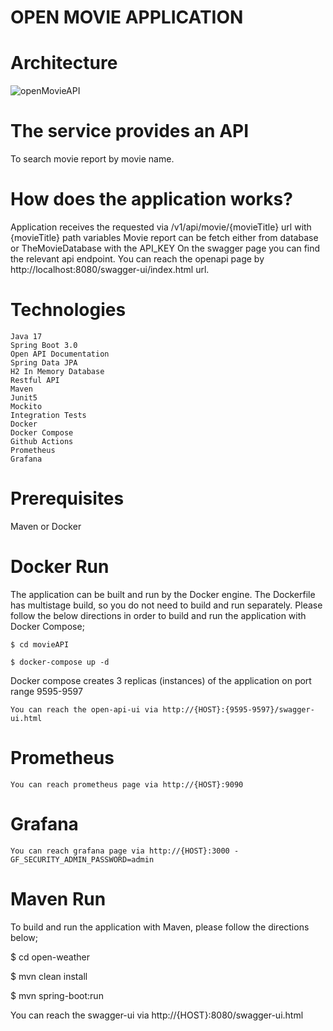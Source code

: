 # OPEN MOVIE APPLICATION

# Architecture

![openMovieAPI](https://user-images.githubusercontent.com/69572868/232414971-2d923df4-500d-4ed1-9992-0ff8d00fafdc.png)

# The service provides an API
  To search movie report by movie name.

# How does the application works?
  Application receives the requested via /v1/api/movie/{movieTitle} url with {movieTitle} path variables
  Movie report can be fetch either from database or TheMovieDatabase with the API_KEY
  On the swagger page you can find the relevant api endpoint. You can reach the openapi page by http://localhost:8080/swagger-ui/index.html url.
  
  # Technologies
    Java 17
    Spring Boot 3.0
    Open API Documentation
    Spring Data JPA
    H2 In Memory Database
    Restful API
    Maven
    Junit5
    Mockito
    Integration Tests
    Docker
    Docker Compose
    Github Actions
    Prometheus
    Grafana
    
# Prerequisites
  Maven or Docker
  
# Docker Run
  The application can be built and run by the Docker engine. The Dockerfile has multistage build, so you do not need to build and run separately.
  Please follow the below directions in order to build and run the application with Docker Compose;

    $ cd movieAPI

    $ docker-compose up -d
  
  Docker compose creates 3 replicas (instances) of the application on port range 9595-9597
  
    You can reach the open-api-ui via http://{HOST}:{9595-9597}/swagger-ui.html
  
# Prometheus
    You can reach prometheus page via http://{HOST}:9090
  
# Grafana

    You can reach grafana page via http://{HOST}:3000 - GF_SECURITY_ADMIN_PASSWORD=admin

# Maven Run
To build and run the application with Maven, please follow the directions below;

  $ cd open-weather

  $ mvn clean install

  $ mvn spring-boot:run

You can reach the swagger-ui via http://{HOST}:8080/swagger-ui.html
